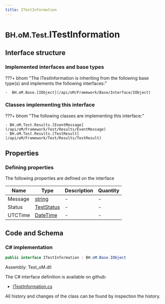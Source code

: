```yaml
---
title: ITestInformation
---
```


# <small>BH.oM.Test.</small>**ITestInformation**



## Interface structure

### Implemented interfaces and base types

???+ bhom "The ITestInformation is inheriting from the following base type(s) and implements the following interfaces:"

    -  BH.oM.Base.[IObject](/api/oM/Framework/Base/Interface/IObject)


### Classes implementing this interface

???+ bhom "The following classes are implementing this interface:"

    - BH.oM.Test.Results.[EventMessage](/api/oM/Framework/Test/Results/EventMessage)
    - BH.oM.Test.Results.[TestResult](/api/oM/Framework/Test/Results/TestResult)


## Properties



### Defining properties

The following properties are defined on the interface

| Name             | Type             | Description      | Quantity         |
|------------------|------------------|------------------|------------------|
| Message | [string](https://learn.microsoft.com/en-us/dotnet/api/System.String?view=netstandard-2.0) | - | - |
| Status | [TestStatus](/api/oM/Framework/Test/TestStatus) | - | - |
| UTCTime | [DateTime](https://learn.microsoft.com/en-us/dotnet/api/System.DateTime?view=netstandard-2.0) | - | - |


## Code and Schema

### C# implementation

``` C# title="C#"
public interface ITestInformation : BH.oM.Base.IObject
```

Assembly: Test_oM.dll

The C# interface definition is available on github:

- [ITestInformation.cs](https://github.com/BHoM/BHoM/blob/develop/Test_oM/ITestInformation.cs)

All history and changes of the class can be found by inspection the history.
